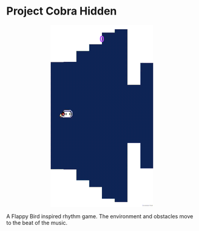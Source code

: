 # Project Cobra Hidden

<p align="center">
  <img src="/Assets/Gifs/preview.gif"/>
</p>

A Flappy Bird inspired rhythm game. The environment and obstacles move to the beat of the music.

